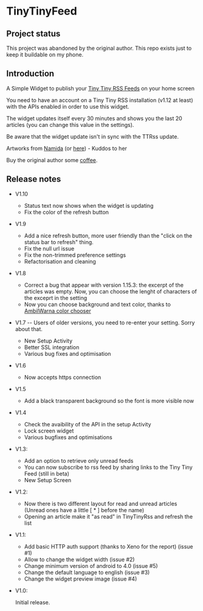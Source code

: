 TinyTinyFeed
============

## Project status

This project was abandoned by the original author. This repo exists just to keep it buildable on my phone.

## Introduction

A Simple Widget to publish your [Tiny Tiny RSS Feeds](http://tt-rss.org) on your home screen

You need to have an account on a Tiny Tiny RSS installation (v1.12 at least) with the APIs enabled in order to use this widget.

The widget updates itself every 30 minutes and shows you the last 20 articles (you can change this value in the settings). 

Be aware that the widget update isn't in sync with the TTRss update.

Artworks from [Namida](https://www.facebook.com/NamidaArt) (or [here](http://namida-art.com)) - Kuddos to her

Buy the original author some [coffee](https://www.paypal.com/cgi-bin/webscr?cmd=_s-xclick&hosted_button_id=TPHRD64MV2B5U).

## Release notes

* V1.10
    * Status text now shows when the widget is updating
    * Fix the color of the refresh button

* V1.9
    * Add a nice refresh button, more user friendly than the "click on the status bar to refresh" thing.
    * Fix the null url issue
    * Fix the non-trimmed preference settings
    * Refactorisation and cleaning

* V1.8
    * Correct a bug that appear with version 1.15.3: the excerpt of the articles was empty. Now, you can choose the lenght of characters of the exceprt in the setting
    * Now you can choose background and text color, thanks to [AmbilWarna color chooser](https://code.google.com/p/android-color-picker/)

* V1.7 -- Users of older versions, you need to re-enter your setting. Sorry about that.
    * New Setup Activity
    * Better SSL integration
    * Various bug fixes and optimisation

* V1.6

    * Now accepts https connection

* V1.5

    * Add a black transparent background so the font is more visible now

* V1.4

    * Check the avaibility of the API in the setup Activity
    * Lock screen widget
    * Various bugfixes and optimisations

* V1.3:

    * Add an option to retrieve only unread feeds
    * You can now subscribe to rss feed by sharing links to the Tiny Tiny Feed (still in beta)
    * New Setup Screen
    
* V1.2:
    
    * Now there is two different layout for read and unread articles (Unread ones have a little [ * ] before the name)
    * Opening an article make it "as read" in TinyTinyRss and refresh the list

* V1.1:
 
    * Add basic HTTP auth support (thanks to Xeno for the report) (issue #1)
    * Allow to change the widget width (issue #2)
    * Change minimum version of android to 4.0 (issue #5)
    * Change the default language to english (issue #3)
    * Change the widget preview image (issue #4)

* V1.0:

    Initial release.
